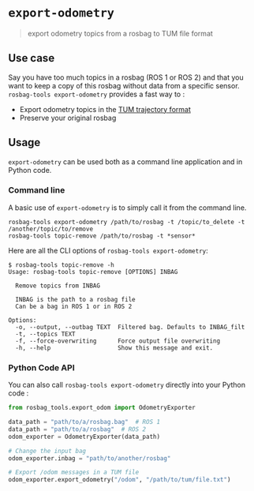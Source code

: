 # `export-odometry`

> export odometry topics from a rosbag to TUM file format

## Use case

Say you have too much topics in a rosbag (ROS 1 or ROS 2) and that you want to keep a copy of this rosbag without data from a specific sensor. `rosbag-tools export-odometry` provides a fast way to :

* Export odometry topics in the [TUM trajectory format](https://vision.in.tum.de/data/datasets/rgbd-dataset/file_formats)
* Preserve your original rosbag

## Usage

`export-odometry` can be used both as a command line application and in Python code.

### Command line

A basic use of `export-odometry` is to simply call it from the command line.

```console
rosbag-tools export-odometry /path/to/rosbag -t /topic/to_delete -t /another/topic/to/remove
rosbag-tools topic-remove /path/to/rosbag -t *sensor*
```

Here are all the CLI options of `rosbag-tools export-odometry`:

```console
$ rosbag-tools topic-remove -h
Usage: rosbag-tools topic-remove [OPTIONS] INBAG

  Remove topics from INBAG

  INBAG is the path to a rosbag file
  Can be a bag in ROS 1 or in ROS 2

Options:
  -o, --output, --outbag TEXT  Filtered bag. Defaults to INBAG_filt
  -t, --topics TEXT
  -f, --force-overwriting      Force output file overwriting
  -h, --help                   Show this message and exit.
```

### Python Code API

You can also call `rosbag-tools export-odometry` directly into your Python code :

```py
from rosbag_tools.export_odom import OdometryExporter

data_path = "path/to/a/rosbag.bag"  # ROS 1
data_path = "path/to/a/rosbag"  # ROS 2
odom_exporter = OdometryExporter(data_path)

# Change the input bag
odom_exporter.inbag = "path/to/another/rosbag"

# Export /odom messages in a TUM file
odom_exporter.export_odometry("/odom", "/path/to/tum/file.txt")
```
